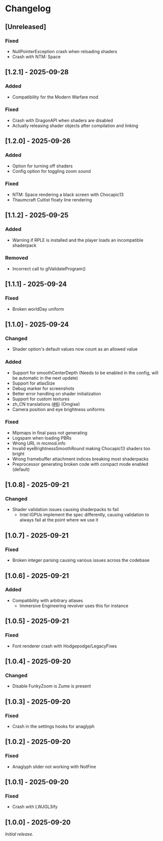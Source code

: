 # Changelog

## [Unreleased]

### Fixed

- NullPointerException crash when reloading shaders
- Crash with NTM: Space

## [1.2.1] - 2025-09-28

### Added

- Compatibility for the Modern Warfare mod

### Fixed

- Crash with DragonAPI when shaders are disabled
- Actually releasing shader objects after compilation and linking

## [1.2.0] - 2025-09-26

### Added

- Option for turning off shaders
- Config option for toggling zoom sound

### Fixed

- NTM: Space rendering a black screen with Chocapic13
- Thaumcraft Cultist floaty line rendering

## [1.1.2] - 2025-09-25

### Added

- Warning if RPLE is installed and the player loads an incompatible shaderpack

### Removed

- Incorrect call to glValidateProgram()

## [1.1.1] - 2025-09-24

### Fixed

- Broken worldDay uniform

## [1.1.0] - 2025-09-24

### Changed

- Shader option's default values now count as an allowed value

### Added

- Support for smoothCenterDepth (Needs to be enabled in the config, will be automatic in the next update)
- Support for atlasSize
- Debug marker for screenshots
- Better error handling on shader initialization
- Support for custom textures
- zh_CN translations ([#6](https://github.com/vfx-dev/SwanSong/pull/6)) (Omgise)
- Camera position and eye brightness uniforms

### Fixed

- Mipmaps in final pass not generating
- Logspam when loading PBRs
- Wrong URL in mcmod.info
- Invalid eyeBrightnessSmoothRound making Chocapic13 shaders too bright
- Wrong framebuffer attachment indices breaking most shaderpacks
- Preprocessor generating broken code with compact mode enabled (default)

## [1.0.8] - 2025-09-21

### Changed

- Shader validation issues causing shaderpacks to fail
  - Intel IGPUs implement the spec differently, causing validation to always fail at the point where we use it

## [1.0.7] - 2025-09-21

### Fixed

- Broken integer parsing causing various issues across the codebase

## [1.0.6] - 2025-09-21

### Added

- Compatibility with arbitrary atlases
  - Immersive Engineering revolver uses this for instance

## [1.0.5] - 2025-09-21

### Fixed

- Font renderer crash with Hodgepodge/LegacyFixes

## [1.0.4] - 2025-09-20

### Changed

- Disable FunkyZoom is Zume is present

## [1.0.3] - 2025-09-20

### Fixed

- Crash in the settings hooks for anaglyph

## [1.0.2] - 2025-09-20

### Fixed

- Anaglyph slider not working with NotFine

## [1.0.1] - 2025-09-20

### Fixed

- Crash with LWJGL3ify

## [1.0.0] - 2025-09-20

_Initial release._